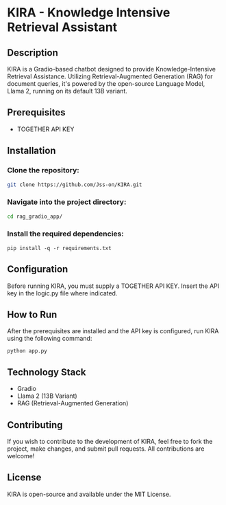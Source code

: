 # KIRA - Knowledge Intensive Retrieval Assistant

## Description
KIRA is a Gradio-based chatbot designed to provide Knowledge-Intensive Retrieval Assistance. Utilizing Retrieval-Augmented Generation (RAG) for document queries, it's powered by the open-source Language Model, Llama 2, running on its default 13B variant.

## Prerequisites
- TOGETHER API KEY

## Installation

### Clone the repository:
```bash
git clone https://github.com/Jss-on/KIRA.git
```

### Navigate into the project directory:
```bash
cd rag_gradio_app/
```

### Install the required dependencies:
```
pip install -q -r requirements.txt
```

## Configuration
Before running KIRA, you must supply a TOGETHER API KEY. Insert the API key in the logic.py file where indicated.

## How to Run
After the prerequisites are installed and the API key is configured, run KIRA using the following command:

```
python app.py
```

## Technology Stack
- Gradio
- Llama 2 (13B Variant)
- RAG (Retrieval-Augmented Generation)

## Contributing
If you wish to contribute to the development of KIRA, feel free to fork the project, make changes, and submit pull requests. All contributions are welcome!

## License
KIRA is open-source and available under the MIT License.
